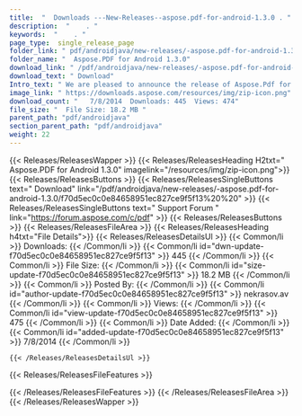 ```yaml
---
title:  "  Downloads ---New-Releases--aspose.pdf-for-android-1.3.0 . " 
description:  "    . " 
keywords:  "    . " 
page_type:  single_release_page
folder_link: " pdf/androidjava/new-releases/-aspose.pdf-for-android-1.3.0/"
folder_name: "  Aspose.PDF for Android 1.3.0"
download_link: " /pdf/androidjava/new-releases/-aspose.pdf-for-android-1.3.0/f70d5ec0c0e84658951ec827ce9f5f13"
download_text: " Download"
Intro_text: " We are pleased to announce the release of Aspose.Pdf for Android 1.3.0. Followin..."
image_link: " https://downloads.aspose.com/resources/img/zip-icon.png"
download_count: "   7/8/2014  Downloads: 445  Views: 474"
file_size: "  File Size: 18.2 MB "
parent_path: "pdf/androidjava"
section_parent_path: "pdf/androidjava"
weight: 22 
---
```


{{< Releases/ReleasesWapper >}}
  {{< Releases/ReleasesHeading H2txt="  Aspose.PDF for Android 1.3.0" imagelink="/resources/img/zip-icon.png">}}
  {{< Releases/ReleasesButtons >}}
    {{< Releases/ReleasesSingleButtons text=" Download" link="/pdf/androidjava/new-releases/-aspose.pdf-for-android-1.3.0/f70d5ec0c0e84658951ec827ce9f5f13%20%20" >}}
    {{< Releases/ReleasesSingleButtons text=" Support Forum " link="https://forum.aspose.com/c/pdf" >}}
  {{< Releases/ReleasesButtons >}}
  {{< Releases/ReleasesFileArea >}}
    {{< Releases/ReleasesHeading h4txt="File Details">}}
    {{< Releases/ReleasesDetailsUl >}}
            {{< Common/li  >}} Downloads: {{< /Common/li >}} 
      {{< Common/li id="dwn-update-f70d5ec0c0e84658951ec827ce9f5f13" >}} 445 {{< /Common/li >}} 
      {{< Common/li  >}} File Size: {{< /Common/li >}} 
      {{< Common/li id="size-update-f70d5ec0c0e84658951ec827ce9f5f13" >}} 18.2 MB {{< /Common/li >}} 
      {{< Common/li  >}} Posted By: {{< /Common/li >}} 
      {{< Common/li id="author-update-f70d5ec0c0e84658951ec827ce9f5f13" >}} nekrasov.av {{< /Common/li >}} 
      {{< Common/li  >}} Views: {{< /Common/li >}} 
      {{< Common/li id="view-update-f70d5ec0c0e84658951ec827ce9f5f13" >}} 475 {{< /Common/li >}} 
      {{< Common/li  >}} Date Added: {{< /Common/li >}} 
      {{< Common/li id="added-update-f70d5ec0c0e84658951ec827ce9f5f13" >}} 7/8/2014 {{< /Common/li >}} 

    {{< /Releases/ReleasesDetailsUl >}}

  {{< Releases/ReleasesFileFeatures >}}
      
  {{< /Releases/ReleasesFileFeatures >}}
 {{< /Releases/ReleasesFileArea >}}
{{< /Releases/ReleasesWapper >}}


